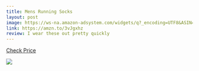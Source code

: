```yaml
---
title: Mens Running Socks
layout: post
image: https://ws-na.amazon-adsystem.com/widgets/q?_encoding=UTF8&ASIN=B01D2GRTIE&Format=_SL160_&ID=AsinImage&MarketPlace=US&ServiceVersion=20070822&WS=1&tag=ramseeker-20&language=en_US
link: https://amzn.to/3vJgxhz
review: I wear these out pretty quickly
---
```


<a href="https://amzn.to/3vJgxhz"> Check Price </a>

<a href="https://www.amazon.com/Saucony-Ventilating-Performance-Comfort-No-Show/dp/B01D2GRTIE?crid=18SDA4D9JJL7N&keywords=mens+running+socks&qid=1659797852&sprefix=mens+running+socks%2Caps%2C189&sr=8-5&linkCode=li3&tag=ramseeker-20&linkId=9d10e63932db66fccac648f5e419a602&language=en_US&ref_=as_li_ss_il" target="_blank"><img border="0" src="//ws-na.amazon-adsystem.com/widgets/q?_encoding=UTF8&ASIN=B01D2GRTIE&Format=_SL250_&ID=AsinImage&MarketPlace=US&ServiceVersion=20070822&WS=1&tag=ramseeker-20&language=en_US" ></a><img src="https://ir-na.amazon-adsystem.com/e/ir?t=ramseeker-20&language=en_US&l=li3&o=1&a=B01D2GRTIE" width="1" height="1" border="0" alt="" style="border:none !important; margin:0px !important;" />